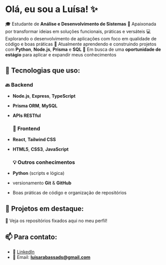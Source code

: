 # Olá, eu sou a Luísa! ✨

  🎓 Estudante de **Análise e Desenvolvimento de Sistemas**
  🚀 Apaixonada por transformar ideias em soluções funcionais, práticas e versáteis
  💻 Explorando o desenvolvimento de aplicações com foco em qualidade de código e boas práticas
  🌱 Atualmente aprendendo e construindo projetos com **Python**, **Node.js**, **Prisma** e **SQL**
  🎯 Em busca de uma **oportunidade de estágio** para aplicar e expandir meus conhecimentos

## 🧪 Tecnologias que uso:

  ### 🔙 Backend
- **Node.js**, **Express**, **TypeScript**
- **Prisma ORM**, **MySQL**
- **APIs RESTful**

  ### 🎨 Frontend
- **React**, **Tailwind CSS**
- **HTML5**, **CSS3**, **JavaScript**
  
  ### 💡 Outros conhecimentos
- **Python** (scripts e lógica)
- versionamento **Git** & **GitHub**
- Boas práticas de código e organização de repositórios

## 🚀 Projetos em destaque:
🔗 Veja os repositórios fixados aqui no meu perfil!

## 📫 Para contato:
- 💼 [LinkedIn](https://www.linkedin.com/in/luísa-rabassa)
- 📧 Email: **luisarabassads@gmail.com**
